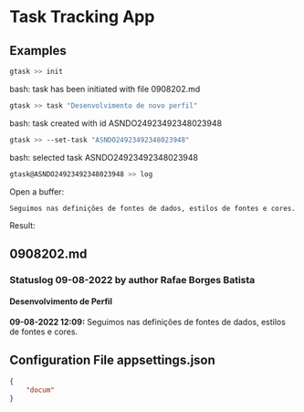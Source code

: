 # Task Tracking App

## Examples

``` bash
gtask >> init
```

bash: task has been initiated with file 0908202.md

``` bash
gtask >> task "Desenvolvimento de novo perfil"
```

bash: task created with id ASNDO24923492348023948

``` bash
gtask >> --set-task "ASNDO24923492348023948"
```

bash: selected task ASNDO24923492348023948

``` bash
gtask@ASNDO24923492348023948 >> log
```

Open a buffer:

``` text
Seguimos nas definições de fontes de dados, estilos de fontes e cores.
```

Result:

## 0908202.md

### Statuslog 09-08-2022 by author Rafae Borges Batista

#### Desenvolvimento de Perfil

**09-08-2022 12:09:** Seguimos nas definições de fontes de dados, estilos de fontes e cores.


## Configuration File appsettings.json

``` json
{
    "docum"
}
```